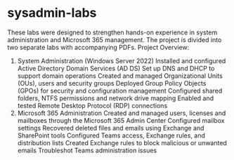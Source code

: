 # sysadmin-labs
These labs were designed to strengthen hands-on experience in system administration and Microsoft 365 management. The project is divided into two separate labs with accompanying PDFs.
Project Overview:
1. System Administration (Windows Server 2022)
  Installed and configured Active Directory Domain Services (AD DS)
  Set up DNS and DHCP to support domain operations
  Created and managed Organizational Units (OUs), users and security groups
  Deployed Group Policy Objects (GPOs) for security and configuration management
  Configured shared folders, NTFS permissions and network drive mapping
  Enabled and tested Remote Desktop Protocol (RDP) connections
2. Microsoft 365 Administration
  Created and managed users, licenses and mailboxes through the Microsoft 365 Admin Center
  Configured mailbox settings
  Recovered deleted files and emails using Exchange and SharePoint tools
  Configured Teams access, Exchange rules, and distribution lists
  Created Exchange rules to block malicious or unwanted emails
  Troubleshot Teams administration issues
